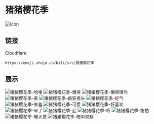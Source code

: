 # 猪猪樱花季
![icon](https://emoji.shojo.cn/bili/src/猪猪樱花季/icon.png)
## 链接
Cloudflare:
```
https://emoji.shojo.cn/bili/src/猪猪樱花季
```
## 展示
![猪猪樱花季-哈喽](https://emoji.shojo.cn/bili/src/猪猪樱花季/猪猪樱花季-哈喽.png)
![猪猪樱花季-爆哭](https://emoji.shojo.cn/bili/src/猪猪樱花季/猪猪樱花季-爆哭.png)
![猪猪樱花季-懒得理你](https://emoji.shojo.cn/bili/src/猪猪樱花季/猪猪樱花季-懒得理你.png)
![猪猪樱花季-呆](https://emoji.shojo.cn/bili/src/猪猪樱花季/猪猪樱花季-呆.png)
![猪猪樱花季-疯狂摇头](https://emoji.shojo.cn/bili/src/猪猪樱花季/猪猪樱花季-疯狂摇头.png)
![猪猪樱花季-好气](https://emoji.shojo.cn/bili/src/猪猪樱花季/猪猪樱花季-好气.png)
![猪猪樱花季-害羞](https://emoji.shojo.cn/bili/src/猪猪樱花季/猪猪樱花季-害羞.png)
![猪猪樱花季-可爱](https://emoji.shojo.cn/bili/src/猪猪樱花季/猪猪樱花季-可爱.png)
![猪猪樱花季-好喜欢](https://emoji.shojo.cn/bili/src/猪猪樱花季/猪猪樱花季-好喜欢.png)
![猪猪樱花季-晕了](https://emoji.shojo.cn/bili/src/猪猪樱花季/猪猪樱花季-晕了.png)
![猪猪樱花季-屁](https://emoji.shojo.cn/bili/src/猪猪樱花季/猪猪樱花季-屁.png)
![猪猪樱花季-哼](https://emoji.shojo.cn/bili/src/猪猪樱花季/猪猪樱花季-哼.png)
![猪猪樱花季-害怕](https://emoji.shojo.cn/bili/src/猪猪樱花季/猪猪樱花季-害怕.png)
![猪猪樱花季-睡大觉](https://emoji.shojo.cn/bili/src/猪猪樱花季/猪猪樱花季-睡大觉.png)
![猪猪樱花季-暗中观察](https://emoji.shojo.cn/bili/src/猪猪樱花季/猪猪樱花季-暗中观察.png)
